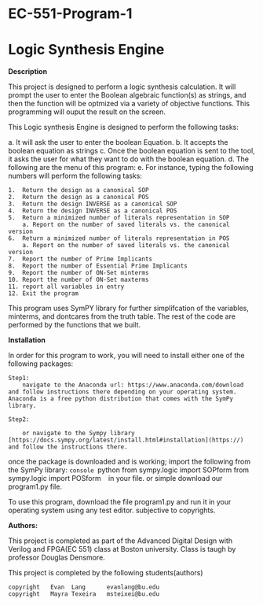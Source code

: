 
# EC-551-Program-1
# Logic Synthesis Engine


**Description**

This project is designed to perform a logic synthesis calculation. It will prompt the user to enter the Boolean algebraic function(s) as strings, and then the function will be optmized via a variety of objective functions. This programming will ouput the result on the screen.

This Logic synthesis Engine is designed to perform the following tasks:

a. It will ask the user to enter the boolean Equation.
b. It accepts the boolean equation as strings
c. Once the boolean equation is sent to the tool, it asks the user for what they want to do with the boolean equation.
d. The following are the menu of this program:
e. For instance, typing the following numbers will perform the following tasks:

    1.  Return the design as a canonical SOP
    2.  Return the design as a canonical POS
    3.  Return the design INVERSE as a canonical SOP
    4.  Return the design INVERSE as a canonical POS
    5.  Return a minimized number of literals representation in SOP
        a. Report on the number of saved literals vs. the canonical version
    6.  Return a minimized number of literals representation in POS
        a. Report on the number of saved literals vs. the canonical version
    7.  Report the number of Prime Implicants
    8.  Report the number of Essential Prime Implicants
    9.  Report the number of ON-Set minterms
    10. Report the number of ON-Set maxterms
    11. report all variables in entry
    12. Exit the program

This program uses SymPY library for further simplifcation of the variables, minterms, and dontcares from the truth table.
The rest of the code are performed by the functions that we built.


**Installation**

In order for this program to work, you will need to install either one of the following packages:

    Step1:
        navigate to the Anaconda url: https://www.anaconda.com/download and follow instructions there depending on your operating system. Anaconda is a free python distribution that comes with the SymPy library.

    Step2:

        or navigate to the Sympy library [https://docs.sympy.org/latest/install.html#installation](https://) and follow the instructions there.

once the package is downloaded and is working; import the following from the SymPy library:
        ```console
        ```python
        from sympy.logic import SOPform
        from sympy.logic import POSform
        ```
        ```
in your file. or simple download our program1.py file.

To use this program, download the file program1.py and run it in your operating system using any test editor. subjective to copyrights.


**Authors:**

This project is completed as part of the Advanced Digital Design with Verilog and FPGA(EC 551) class at Boston university. Class is taugh by professor Douglas Densmore.

This project is completed by the following students(authors)

    copyright   Evan  Lang      evanlang@bu.edu
    copyright   Mayra Texeira   msteixei@bu.edu  
